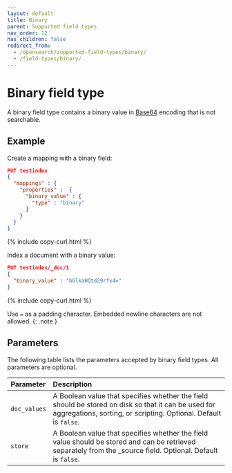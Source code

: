 ```yaml
---
layout: default
title: Binary
parent: Supported field types
nav_order: 12
has_children: false
redirect_from:
  - /opensearch/supported-field-types/binary/
  - /field-types/binary/
---
```


# Binary field type

A binary field type contains a binary value in [Base64](https://en.wikipedia.org/wiki/Base64) encoding that is not searchable. 

## Example

Create a mapping with a binary field:

```json
PUT testindex 
{
  "mappings" : {
    "properties" :  {
      "binary_value" : {
        "type" : "binary"
      }
    }
  }
}
```
{% include copy-curl.html %}

Index a document with a binary value:

```json
PUT testindex/_doc/1 
{
  "binary_value" : "bGlkaHQtd29rfx4="
}
```
{% include copy-curl.html %}

Use `=` as a padding character. Embedded newline characters are not allowed.
{: .note }

## Parameters

The following table lists the parameters accepted by binary field types. All parameters are optional.

Parameter | Description 
:--- | :--- 
`doc_values` | A Boolean value that specifies whether the field should be stored on disk so that it can be used for aggregations, sorting, or scripting. Optional. Default is `false`.
`store` | A Boolean value that specifies whether the field value should be stored and can be retrieved separately from the _source field. Optional. Default is `false`.